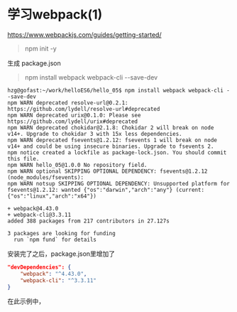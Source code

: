 学习webpack(1)
=============

https://www.webpackjs.com/guides/getting-started/

> npm init -y

生成 package.json

> npm install webpack webpack-cli --save-dev

```
hzg@gofast:~/work/helloES6/hello_05$ npm install webpack webpack-cli --save-dev
npm WARN deprecated resolve-url@0.2.1: https://github.com/lydell/resolve-url#deprecated
npm WARN deprecated urix@0.1.0: Please see https://github.com/lydell/urix#deprecated
npm WARN deprecated chokidar@2.1.8: Chokidar 2 will break on node v14+. Upgrade to chokidar 3 with 15x less dependencies.
npm WARN deprecated fsevents@1.2.12: fsevents 1 will break on node v14+ and could be using insecure binaries. Upgrade to fsevents 2.
npm notice created a lockfile as package-lock.json. You should commit this file.
npm WARN hello_05@1.0.0 No repository field.
npm WARN optional SKIPPING OPTIONAL DEPENDENCY: fsevents@1.2.12 (node_modules/fsevents):
npm WARN notsup SKIPPING OPTIONAL DEPENDENCY: Unsupported platform for fsevents@1.2.12: wanted {"os":"darwin","arch":"any"} (current: {"os":"linux","arch":"x64"})

+ webpack@4.43.0
+ webpack-cli@3.3.11
added 388 packages from 217 contributors in 27.127s

3 packages are looking for funding
  run `npm fund` for details
```

安装完了之后，package.json里增加了

```json
"devDependencies": {
    "webpack": "^4.43.0",
    "webpack-cli": "^3.3.11"
}
```

在此示例中，<script> 标签之间存在隐式依赖关系。index.js 文件执行之前，还依赖于页面中引入的 lodash。之所以说是隐式的是因为 index.js 并未显式声明需要引入 lodash，只是假定推测已经存在一个全局变量 _。

使用这种方式去管理 JavaScript 项目会有一些问题：

无法立即体现，脚本的执行依赖于外部扩展库(external library)。  
如果依赖不存在，或者引入顺序错误，应用程序将无法正常运行。  
如果依赖被引入但是并没有使用，浏览器将被迫下载无用代码。  

让我们使用 webpack 来管理这些脚本。